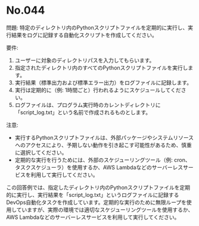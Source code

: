 # No.044

問題: 特定のディレクトリ内のPythonスクリプトファイルを定期的に実行し、実行結果をログに記録する自動化スクリプトを作成してください。

要件:

1. ユーザーに対象のディレクトリパスを入力してもらいます。
1. 指定されたディレクトリ内のすべてのPythonスクリプトファイルを実行します。
1. 実行結果（標準出力および標準エラー出力）をログファイルに記録します。
1. 実行は定期的に（例: 1時間ごと）行われるようにスケジュールしてください。
1. ログファイルは、プログラム実行時のカレントディレクトリに「script_log.txt」という名前で作成されるものとします。

注意:

- 実行するPythonスクリプトファイルは、外部パッケージやシステムリソースへのアクセスにより、予期しない動作を引き起こす可能性があるため、慎重に選択してください。
- 定期的な実行を行うためには、外部のスケジューリングツール（例: cron、タスクスケジューラ）を使用するか、AWS Lambdaなどのサーバーレスサービスを利用して実行してください。

この回答例では、指定したディレクトリ内のPythonスクリプトファイルを定期的に実行し、実行結果を「script_log.txt」というログファイルに記録するDevOps自動化タスクを作成しています。定期的な実行のために無限ループを使用していますが、実際の環境では適切なスケジューリングツールを使用するか、AWS Lambdaなどのサーバーレスサービスを利用して実行してください。
